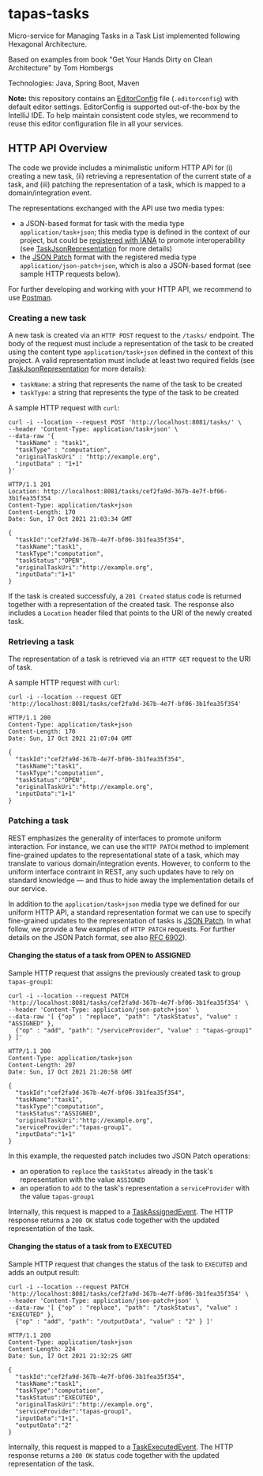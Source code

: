 # tapas-tasks

Micro-service for Managing Tasks in a Task List implemented following Hexagonal Architecture.

Based on examples from book "Get Your Hands Dirty on Clean Architecture" by Tom Hombergs

Technologies: Java, Spring Boot, Maven

**Note:** this repository contains an [EditorConfig](https://editorconfig.org/) file (`.editorconfig`)
with default editor settings. EditorConfig is supported out-of-the-box by the IntelliJ IDE. To help maintain
consistent code styles, we recommend to reuse this editor configuration file in all your services.

## HTTP API Overview
The code we provide includes a minimalistic uniform HTTP API for (i) creating a new task, (ii) retrieving
a representation of the current state of a task, and (iii) patching the representation of a task, which
is mapped to a domain/integration event.

The representations exchanged with the API use two media types:
* a JSON-based format for task with the media type `application/task+json`; this media type is defined
  in the context of our project, but could be [registered with IANA](https://www.iana.org/assignments/media-types)
  to promote interoperability (see
  [TaskJsonRepresentation](src/main/java/ch/unisg/tapastasks/tasks/adapter/in/formats/TaskJsonRepresentation.java)
  for more details)
* the [JSON Patch](http://jsonpatch.com/) format with the registered media type `application/json-patch+json`, which is also a
  JSON-based format (see sample HTTP requests below).

For further developing and working with your HTTP API, we recommend to use [Postman](https://www.postman.com/).

### Creating a new task

A new task is created via an `HTTP POST` request to the `/tasks/` endpoint. The body of the request
must include a representation of the task to be created using the content type `application/task+json`
defined in the context of this project. A valid representation must include at least two required fields
(see [TaskJsonRepresentation](src/main/java/ch/unisg/tapastasks/tasks/adapter/in/formats/TaskJsonRepresentation.java)
for more details):
* `taskName`: a string that represents the name of the task to be created
* `taskType`: a string that represents the type of the task to be created

A sample HTTP request with `curl`:
```shell
curl -i --location --request POST 'http://localhost:8081/tasks/' \
--header 'Content-Type: application/task+json' \
--data-raw '{
  "taskName" : "task1",
  "taskType" : "computation",
  "originalTaskUri" : "http://example.org",
  "inputData" : "1+1"
}'

HTTP/1.1 201
Location: http://localhost:8081/tasks/cef2fa9d-367b-4e7f-bf06-3b1fea35f354
Content-Type: application/task+json
Content-Length: 170
Date: Sun, 17 Oct 2021 21:03:34 GMT

{
  "taskId":"cef2fa9d-367b-4e7f-bf06-3b1fea35f354",
  "taskName":"task1",
  "taskType":"computation",
  "taskStatus":"OPEN",
  "originalTaskUri":"http://example.org",
  "inputData":"1+1"
}
```

If the task is created successfuly, a `201 Created` status code is returned together with a
representation of the created task. The response also includes a `Location` header filed that points
to the URI of the newly created task.

### Retrieving a task

The representation of a task is retrieved via an `HTTP GET` request to the URI of task.

A sample HTTP request with `curl`:
```shell
curl -i --location --request GET 'http://localhost:8081/tasks/cef2fa9d-367b-4e7f-bf06-3b1fea35f354'

HTTP/1.1 200
Content-Type: application/task+json
Content-Length: 170
Date: Sun, 17 Oct 2021 21:07:04 GMT

{
  "taskId":"cef2fa9d-367b-4e7f-bf06-3b1fea35f354",
  "taskName":"task1",
  "taskType":"computation",
  "taskStatus":"OPEN",
  "originalTaskUri":"http://example.org",
  "inputData":"1+1"
}
```

### Patching a task

REST emphasizes the generality of interfaces to promote uniform interaction. For instance, we can use
the `HTTP PATCH` method to implement fine-grained updates to the representational state of a task, which
may translate to various domain/integration events. However, to conform to the uniform interface
contraint in REST, any such updates have to rely on standard knowledge — and thus to hide away the
implementation details of our service.

In addition to the `application/task+json` media type we defined for our uniform HTTP API, a standard
representation format we can use to specify fine-grained updates to the representation of tasks
is [JSON Patch](http://jsonpatch.com/). In what follow, we provide a few examples of `HTTP PATCH` requests.
For further details on the JSON Patch format, see also [RFC 6902](https://datatracker.ietf.org/doc/html/rfc6902)).

#### Changing the status of a task from OPEN to ASSIGNED

Sample HTTP request that assigns the previously created task to group `tapas-group1`:

```shell
curl -i --location --request PATCH 'http://localhost:8081/tasks/cef2fa9d-367b-4e7f-bf06-3b1fea35f354' \
--header 'Content-Type: application/json-patch+json' \
--data-raw '[ {"op" : "replace", "path": "/taskStatus", "value" : "ASSIGNED" },
  {"op" : "add", "path": "/serviceProvider", "value" : "tapas-group1" } ]'

HTTP/1.1 200
Content-Type: application/task+json
Content-Length: 207
Date: Sun, 17 Oct 2021 21:20:58 GMT

{
  "taskId":"cef2fa9d-367b-4e7f-bf06-3b1fea35f354",
  "taskName":"task1",
  "taskType":"computation",
  "taskStatus":"ASSIGNED",
  "originalTaskUri":"http://example.org",
  "serviceProvider":"tapas-group1",
  "inputData":"1+1"
}
```

In this example, the requested patch includes two JSON Patch operations:
* an operation to `replace` the `taskStatus` already in the task's representation with the value `ASSIGNED`
* an operation to `add` to the task's representation a `serviceProvider` with the value `tapas-group1`

Internally, this request is mapped to a
[TaskAssignedEvent](src/main/java/ch/unisg/tapastasks/tasks/application/port/in/TaskAssignedEvent.java).
The HTTP response returns a `200 OK` status code together with the updated representation of the task.

#### Changing the status of a task from to EXECUTED

Sample HTTP request that changes the status of the task to `EXECUTED` and adds an output result:

```shell
curl -i --location --request PATCH 'http://localhost:8081/tasks/cef2fa9d-367b-4e7f-bf06-3b1fea35f354' \
--header 'Content-Type: application/json-patch+json' \
--data-raw '[ {"op" : "replace", "path": "/taskStatus", "value" : "EXECUTED" },
  {"op" : "add", "path": "/outputData", "value" : "2" } ]'

HTTP/1.1 200
Content-Type: application/task+json
Content-Length: 224
Date: Sun, 17 Oct 2021 21:32:25 GMT

{
  "taskId":"cef2fa9d-367b-4e7f-bf06-3b1fea35f354",
  "taskName":"task1",
  "taskType":"computation",
  "taskStatus":"EXECUTED",
  "originalTaskUri":"http://example.org",
  "serviceProvider":"tapas-group1",
  "inputData":"1+1",
  "outputData":"2"
}
```

Internally, this request is mapped to a
[TaskExecutedEvent](src/main/java/ch/unisg/tapastasks/tasks/application/port/in/TaskExecutedEvent.java).
The HTTP response returns a `200 OK` status code together with the updated representation of the task.
